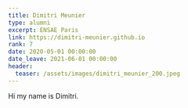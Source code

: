 ```yaml
---
title: Dimitri Meunier
type: alumni
excerpt: ENSAE Paris
link: https://dimitri-meunier.github.io
rank: 7
date: 2020-05-01 00:00:00
date_leave: 2021-06-01 00:00:00
header:
  teaser: /assets/images/dimitri_meunier_200.jpeg
---
```


Hi my name is Dimitri.

